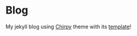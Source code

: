 # Blog

My jekyll blog using [Chirpy](https://github.com/cotes2020/jekyll-theme-chirpy) theme with its [template](https://github.com/cotes2020/chirpy-starter/tree/main)!
